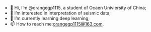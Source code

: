 - 👋 Hi, I’m @orangegp1115, a student of Ocaen Univiersity of China;
- 👀 I’m interested in interpretation of seismic data;
- 🌱 I’m currently learning deep learning;
- 📫 How to reach me:orangegp1115@163.com.

<!---
orangegp1115/orangegp1115 is a ✨ special ✨ repository because its `README.md` (this file) appears on your GitHub profile.
You can click the Preview link to take a look at your changes.
--->

